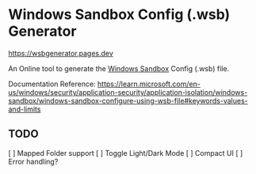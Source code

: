 # Windows Sandbox Config (.wsb) Generator

https://wsbgenerator.pages.dev

An Online tool to generate the [Windows Sandbox](https://learn.microsoft.com/en-us/windows/security/application-security/application-isolation/windows-sandbox/windows-sandbox-overview) Config (.wsb) file.

Documentation Reference: https://learn.microsoft.com/en-us/windows/security/application-security/application-isolation/windows-sandbox/windows-sandbox-configure-using-wsb-file#keywords-values-and-limits

## TODO

[ ] Mapped Folder support
[ ] Toggle Light/Dark Mode
[ ] Compact UI
[ ] Error handling?
